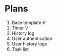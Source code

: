 # Plans

1. Base template _V_
2. Timer _V_
3. History log
4. User authentication
5. User history logs
6. Task list
